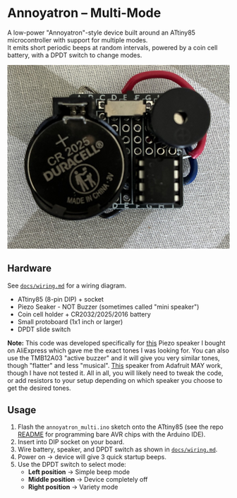 # Annoyatron – Multi-Mode
A low-power "Annoyatron"-style device built around an ATtiny85 microcontroller with support for multiple modes.  
It emits short periodic beeps at random intervals, powered by a coin cell battery, with a DPDT switch to change modes.

![Front View](images/front.jpg)

## Hardware
See [`docs/wiring.md`](docs/wiring.md) for a wiring diagram.
- ATtiny85 (8-pin DIP) + socket
- Piezo Seaker - NOT Buzzer (sometimes called "mini speaker")
- Coin cell holder + CR2032/2025/2016 battery
- Small protoboard (1x1 inch or larger)
- DPDT slide switch

**Note:** This code was developed specifically for [this](https://www.aliexpress.us/item/3256808491143220.html?spm=a2g0o.order_list.order_list_main.17.2f711802udN9xq&gatewayAdapt=glo2usa) Piezo speaker I bought on AliExpress which gave
me the exact tones I was looking for. You can also use the TMB12A03 "active buzzer" and it will give you very similar tones, though "flatter" and less "musical". [This](https://www.sparkfun.com/mini-speaker-pc-mount-12mm-2-048khz.html) speaker from Adafruit MAY work, though I have not tested it.
All in all, you will likely need to tweak the code, or add resistors to your setup depending on which speaker you choose to get the desired tones.

## Usage
1. Flash the `annoyatron_multi.ino` sketch onto the ATtiny85 (see the repo [README](../../README.md) for programming bare AVR chips with the Arduino IDE).
2. Insert into DIP socket on your board.
3. Wire battery, speaker, and DPDT switch as shown in [`docs/wiring.md`](docs/wiring.md).
4. Power on → device will give 3 quick startup beeps.
5. Use the DPDT switch to select mode:
   - **Left position** → Simple beep mode
   - **Middle position** → Device completely off
   - **Right position** → Variety mode
